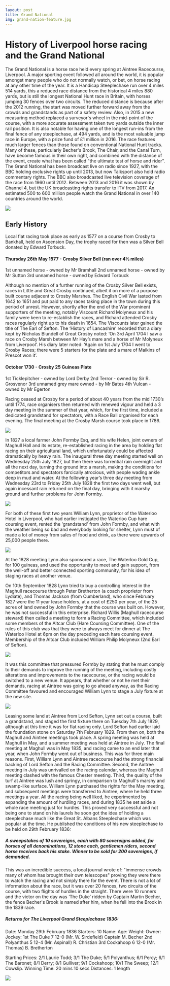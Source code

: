 ```yaml
---
layout: post
title: Grand National
img: grand-nation-feature.jpg
---
```

# History of Liverpool horse racing and the Grand National
The Grand National is a horse race held every spring at Aintree Racecourse, Liverpool.  A major sporting event followed all around the world, it is popular amongst many people who do not normally watch, or bet, on horse racing at any other time of the year.  It is a Handicap Steeplechase run over 4 miles 514 yards, this a reduced race distance from the historical 4 miles 880 yards, but is still the longest National Hunt race in Britain, with horses jumping 30 fences over two circuits.
The reduced distance is because after the 2012 running, the start was moved further forward away from the crowds and grandstands as part of a safety review.  Also, in 2015 a new measuring method replaced a surveyor's wheel in the mid-point of the course, with a more accurate assessment taken two yards outside the inner rail position.
It is also notable for having one of the longest run-ins from the final fence of any steeplechase, at 494 yards, and is the most valuable jump race in Europe, with a prize fund of £1 million in 2016.
The race features much larger fences than those found on conventional National Hunt tracks.  Many of these, particularly Becher's Brook, The Chair, and the Canal Turn, have become famous in their own right, and combined with the distance of the event, create what has been called "the ultimate test of horse and rider".
The Grand National has been broadcast live on radio since 1927, with the BBC holding exclusive rights up until 2013, but now Talksport also hold radio commentary rights. The BBC also broadcasted live television coverage of the race from 1960 until 2012.  Between 2013 and 2016 it was shown by Channel 4, but the UK broadcasting rights transfer to ITV from 2017.  An estimated 500 to 600 million people watch the Grand National in over 140 countries around the world. 

![](/images/featured/LiverpoolGrandSteeplechase1836.jpg)

## Early History
Local flat racing took place as early as 1577 on a course from Crosby to Bankhall, held on Ascension Day, the trophy raced for then was a Silver Bell donated by Edward Torbuck.

#### Thursday 26th May 1577  -  Crosby Silver Bell  (ran over 4½ miles)
1st	unnamed horse  -  owned by Mr Bramhall
2nd	unnamed horse  -  owned by Mr Sutton
3rd	unnamed horse  -  owned by Edward Torbuck

Although no mention of a further running of the Crosby Silver Bell exists, races in Little and Great Crosby continued, albeit it on more of a purpose built course adjacent to Crosby Marshes.
The English Civil War lasted from 1642 to 1651 and put paid to any races taking place in the town during this period of unrest. However, shortly after the end of the War prominent supporters of the meeting, notably Viscount Richard Molyneux and his family were keen to re-establish the races, and Richard attended Crosby races regularly right up to his death in 1654. The Viscounts later gained the title of The Earl of Sefton.
The ‘History of Lancashire’ recorded that a diary kept by Nicholas Blundell of Great Crosby noted: ‘On 3rd April 1704 I saw a race on Crosby Marsh between Mr Hay’s mare and a horse of Mr Molyneux from Liverpool’.  His diary later noted: ‘Again on 1st July 1704 I went to Crosby Races; there were 5 starters for the plate and a mare of Maikins of Prescot won it’.

#### October 1730  -  Crosby 25 Guineas Plate
1st	Ticklepitcher  -  owned by Lord Derby
2nd	Terror  -  owned by Sir R. Grosvenor
3rd	unnamed grey mare owned  -  by Mr Bates
4th	Vulcan  -  owned by Mr Egerton

Racing ceased at Crosby for a period of about 40 years from the mid 1730’s until 1774, race organisers then returned with renewed vigour and held a 3 day meeting in the summer of that year, which, for the first time, included a dedicated grandstand for spectators, with a Race Ball organised for each evening.  The final meeting at the Crosby Marsh course took place in 1786.

![](/images/featured/greatcrosby.gif)


In 1827 a local farmer John Formby Esq, and his wife Helen, joint owners of Maghull Hall and its estate, re-established racing in the area by holding flat racing on their agricultural land, which unfortunately could be affected dramatically by heavy rain.
The inaugural three day meeting started well on Wednesday 25th July 1827, but then there was torrential rain overnight and all the next day, turning the ground into a marsh, making the conditions for competitors and spectators farcically atrocious, with people wading ankle deep in mud and water.
At the following year’s three day meeting from Wednesday 23rd to Friday 25th July 1828 the first two days went well, but again incessant rain returned on the final day, bringing with it marshy ground and further problems for John Formby.

![](/images/featured/WilliamLynn1792-1870.jpg)

For both of these first two years William Lynn, proprietor of the Waterloo Hotel in Liverpool, who had earlier instigated the Waterloo Cup hare coursing event, rented the 'grandstand' from John Formby, and what with the weather being so bad and everybody looking for shelter, Lynn must of made a lot of money from sales of food and drink, as there were upwards of 25,000 people there.

![](/images/featured/WaterlooHotel.jpg)

At the 1828 meeting Lynn also sponsored a race, The Waterloo Gold Cup, for 100 guineas, and used the opportunity to meet and gain support, from the well-off and better connected sporting community, for his idea of staging races at another venue.

On 10th September 1828 Lynn tried to buy a controlling interest in the Maghull racecourse through Peter Bretherton (a coach proprietor from Lydiate), and Thomas Jackson (from Cumberland), who since February 1827 were the 11 year lease holders, at a cost of £250 per year, of the 25 acres of land owned by John Formby that the course was built on.  However, he was not successful in this enterprise.
Richard Willis (Maghull racecourse steward) then called a meeting to form a Racing Committee, which included some members of the Altcar Club (Hare Coursing Committee). One of the rules of this club was that they were to always meet for dinner at The Waterloo Hotel at 6pm on the day preceding each hare coursing event. Membership of the Altcar Club included William Philip Molyneux (2nd Earl of Sefton).

![](/images/featured/WilliamPhilipMolyneux-2ndEarlofSefton.jpg)

It was this committee that pressured Formby by stating that he must comply to their demands to improve the running of the meeting, including costly alterations and improvements to the racecourse, or the racing would be switched to a new venue.
It appears, that whether or not he met their demands, racing at Aintree was going to go ahead anyway, as the Racing Committee favoured and encouraged William Lynn to stage a July fixture at the new site.


![](/images/featured/aintreemaghullmap.gif)

Leasing some land at Aintree from Lord Sefton, Lynn set out a course, built a grandstand, and staged the first fixture there on Tuesday 7th July 1829, although at this time it was for flat racing only.  Lord Sefton had earlier laid the foundation stone on Saturday 7th February 1829.
From then on, both the Maghull and Aintree meetings took place. A spring meeting was held at Maghull in May, and a summer meeting was held at Aintree in July.
The final meeting at Maghull was in May 1835, and racing came to an end later that year, when John Formby went out of business.  This was for three main reasons. First, William Lynn and Aintree racecourse had the strong financial backing of Lord Sefton and the Racing Committee. Second, the Aintree meeting in July was unrivalled on the racing calendar, whereas the Maghull meeting clashed with the famous Chester meeting. Third, the quality of the turf at Aintree was lush and springy, in comparison to Maghull's marshy and swamp-like surface.
William Lynn purchased the rights for the May meeting, and subsequent meetings were transferred to Aintree, where he held three meetings a year. All the racing being well liked, he experimented by expanding the amount of hurdling races, and during 1835 he set aside a whole race meeting just for hurdles. This proved very successful and not being one to stand on his laurels he soon got the idea of holding a steeplechase much like the Great St. Albans Steeplechase which was popular at the time.
He published the conditions of his new steeplechase to be held on 29th February 1836:

##### A sweepstakes of 10 sovereigns, each with 80 sovereigns added, for horses of all denominations, 12 stone each, gentlemen riders, second horse receives back his stake.  Winner to be sold for 200 sovereigns, if demanded.

This was an incredible success, a local journal wrote of: "immense crowds many of whom has brought their own telescopes" proving they were there to watch the racing and not simply there for the event.
There is not a lot of information about the race, but it was over 20 fences, two circuits of the course, with two flights of hurdles in the straight. There were 10 runners and the victor on the day was ‘The Duke’ ridden by Captain Martin Becher, the fence Becher's Brook is named after him, when he fell into the Brook in the 1839 race.

##### Returns for The Liverpool Grand Steeplechase 1836:
Date:			Monday 29th February 1836
Starters: 		10
Name:	          Age:   Weight:	Owner:			        Jockey:
1st	The Duke	   7     12-0 	  (Mr. W. Sirdefield) Captain M. Becher
2nd	Polyanthus	 5     12-4 	  (Mr. Aspinall)		   R. Christian
3rd	Cockahoop	   6     12-0 	  (Mr. Thomas) 		     B. Bretherton

Starting Prices: 	2/1 Laurie Todd;  3/1 The Duke;  5/1 Polyanthus;  6/1 Percy;  6/1 The Baronet;
8/1 Derry;  8/1 Gulliver;  9/1 Cockahoop;  10/1 The Sweep;  12/1 Cowslip.
Winning Time: 	20 mins 10 secs
Distances: 		1 length


![](/images/featured/grand-nation-feature.jpg)
